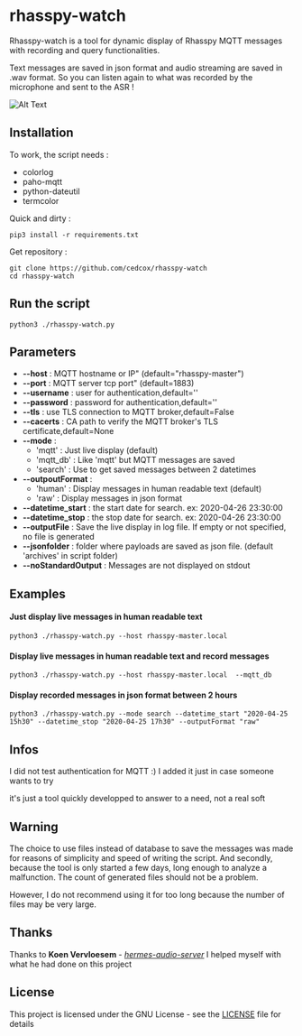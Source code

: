 # rhasspy-watch

Rhasspy-watch is a tool for dynamic display of Rhasspy MQTT messages with recording and query functionalities.

Text messages are saved in json format and audio streaming are saved in .wav format. So you can listen again to what was recorded by the microphone and sent to the ASR ! 

![Alt Text](https://nsm09.casimages.com/img/2020/04/30//20043002134924155416769151.png)

## Installation
To work, the script needs :
* colorlog
* paho-mqtt
* python-dateutil
* termcolor

Quick and dirty :
```
pip3 install -r requirements.txt
```

Get repository :
```
git clone https://github.com/cedcox/rhasspy-watch
cd rhasspy-watch
```

## Run the script
```
python3 ./rhasspy-watch.py
```

## Parameters
* **--host**     : MQTT hostname or IP" (default="rhasspy-master")
* **--port**     : MQTT server tcp port" (default=1883)
* **--username** : user for authentication,default=''
* **--password** : password for authentication,default=''
* **--tls**      : use TLS connection to MQTT broker,default=False
* **--cacerts**  : CA path to verify the MQTT broker's TLS certificate,default=None
* **--mode**     :
  * 'mqtt'    : Just live display (default)
  * 'mqtt_db' : Like 'mqtt' but MQTT messages are saved
  * 'search'  : Use to get saved messages between 2 datetimes
* **--outpoutFormat** : 
  * 'human' : Display messages in human readable text (default)
  * 'raw'   : Display messages in json format
* **--datetime_start** : the start date for search. ex: 2020-04-26 23:30:00
* **--datetime_stop**  : the stop date for search. ex: 2020-04-26 23:30:00
* **--outputFile**     : Save the live display in log file. If empty or not specified, no file is generated
* **--jsonfolder**     : folder where payloads are saved as json file. (default 'archives' in script folder)
* **--noStandardOutput** : Messages are not displayed on stdout

## Examples
#### Just display live messages in human readable text
```
python3 ./rhasspy-watch.py --host rhasspy-master.local 
```

#### Display live messages in human readable text and record messages
```
python3 ./rhasspy-watch.py --host rhasspy-master.local  --mqtt_db
```

#### Display recorded messages in json format between 2 hours
```
python3 ./rhasspy-watch.py --mode search --datetime_start "2020-04-25 15h30" --datetime_stop "2020-04-25 17h30" --outputFormat "raw"
```

## Infos
I did not test authentication for MQTT :) I added it just in case someone wants to try

it's just a tool quickly developped to answer to a need, not a real soft

## Warning
The choice to use files instead of database to save the messages was made for reasons of simplicity and speed of writing the script. 
And secondly, because the tool is only started a few days, long enough to analyze a malfunction. The count of generated files should not be a problem. 

However, I do not recommend using it for too long because the number of files may be very large.

## Thanks
Thanks to **Koen Vervloesem** - [*hermes-audio-server*](https://github.com/koenvervloesem/hermes-audio-server)
   I helped myself with what he had done on this project
   
## License

This project is licensed under the GNU License - see the [LICENSE](LICENSE) file for details
